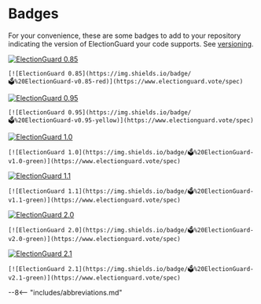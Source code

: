 # Badges

For your convenience, these are some badges to add to your repository indicating the version of ElectionGuard your code supports. See [versioning].

[![ElectionGuard 0.85][badge-0.85]][spec]
```
[![ElectionGuard 0.85](https://img.shields.io/badge/🗳%20ElectionGuard-v0.85-red)](https://www.electionguard.vote/spec)
```

[![ElectionGuard 0.95][badge-0.95]][spec]
```
[![ElectionGuard 0.95](https://img.shields.io/badge/🗳%20ElectionGuard-v0.95-yellow)](https://www.electionguard.vote/spec)
```

[![ElectionGuard 1.0][badge-1.0]][spec]
```
[![ElectionGuard 1.0](https://img.shields.io/badge/🗳%20ElectionGuard-v1.0-green)](https://www.electionguard.vote/spec)
```

[![ElectionGuard 1.1][badge-1.1]][spec]
```
[![ElectionGuard 1.1](https://img.shields.io/badge/🗳%20ElectionGuard-v1.1-green)](https://www.electionguard.vote/spec)
```

[![ElectionGuard 2.0][badge-2.0]][spec]
```
[![ElectionGuard 2.0](https://img.shields.io/badge/🗳%20ElectionGuard-v2.0-green)](https://www.electionguard.vote/spec)
```

[![ElectionGuard 2.1][badge-2.1]][spec]
```
[![ElectionGuard 2.1](https://img.shields.io/badge/🗳%20ElectionGuard-v2.1-green)](https://www.electionguard.vote/spec)
```

<!-- Links -->
[spec]: https://www.electionguard.vote/spec
[versioning]: ./Versioning.md
[badge-0.85]: https://img.shields.io/badge/🗳%20ElectionGuard-v0.85-red
[badge-0.95]: https://img.shields.io/badge/🗳%20ElectionGuard-v0.95-green
[badge-1.0]: https://img.shields.io/badge/🗳%20ElectionGuard-v1.0-green
[badge-1.1]: https://img.shields.io/badge/🗳%20ElectionGuard-v1.1-green
[badge-2.0]: https://img.shields.io/badge/🗳%20ElectionGuard-v2.0-green
[badge-2.1]: https://img.shields.io/badge/🗳%20ElectionGuard-v2.1-green

--8<-- "includes/abbreviations.md"